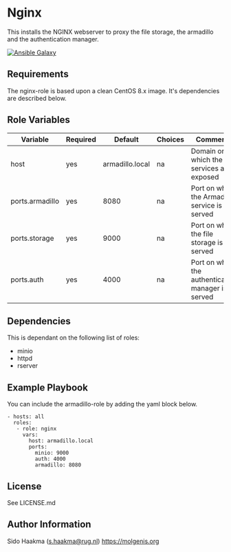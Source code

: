 Nginx
=========
This installs the NGINX webserver to proxy the file storage, the armadillo and the authentication manager.

[![Ansible Galaxy](https://img.shields.io/badge/ansible--galaxy-nginx-blue.svg)](https://galaxy.ansible.com/molgenis/armadillo1/)

Requirements
------------
The nginx-role is based upon a clean CentOS 8.x image. It's dependencies are described below.

Role Variables
--------------
| Variable        | Required | Default         | Choices  | Comments                                           |
|-----------------|----------|-----------------|----------|----------------------------------------------------|
| host            | yes      | armadillo.local | na       | Domain on which the services are exposed           |
| ports.armadillo | yes      | 8080            | na       | Port on which the Armadillo service is served      |
| ports.storage   | yes      | 9000            | na       | Port on which the file storage is served           |
| ports.auth      | yes      | 4000            | na       | Port on which the authentication manager is served |                 

Dependencies
------------
This is dependant on the following list of roles:
- minio
- httpd
- rserver

Example Playbook
----------------
You can include the armadillo-role by adding the yaml block below.

    - hosts: all
      roles:
       - role: nginx
         vars:
           host: armadillo.local
           ports:
             minio: 9000
             auth: 4000
             armadillo: 8080
           
License
-------
See LICENSE.md

Author Information
------------------
Sido Haakma (s.haakma@rug.nl)
https://molgenis.org